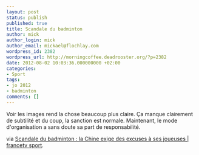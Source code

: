 ```yaml
---
layout: post
status: publish
published: true
title: Scandale du badminton
author: mick
author_login: mick
author_email: mickael@flochlay.com
wordpress_id: 2382
wordpress_url: http://morningcoffee.deadrooster.org/?p=2382
date: 2012-08-02 10:03:36.000000000 +02:00
categories:
- Sport
tags:
- jo 2012
- badminton
comments: []
---
```

Voir les images rend la chose beaucoup plus claire. Ça manque clairement de subtilité et du coup, la sanction est normale. Maintenant, le mode d'organisation a sans doute sa part de responsabilité.

via <a href="http://www.francetv.fr/sport/scandale-du-badminton-la-chine-exige-des-excuses-a-ses-joueuses-14286">Scandale du badminton : la Chine exige des excuses à ses joueuses | francetv sport</a>.
